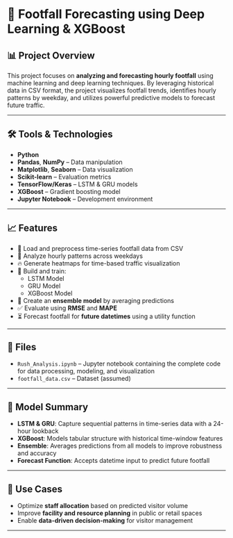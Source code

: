 # 🧮 Footfall Forecasting using Deep Learning & XGBoost

## 📊 Project Overview

This project focuses on **analyzing and forecasting hourly footfall** using machine learning and deep learning techniques. By leveraging historical data in CSV format, the project visualizes footfall trends, identifies hourly patterns by weekday, and utilizes powerful predictive models to forecast future traffic.

---

## 🛠️ Tools & Technologies

- **Python**  
- **Pandas**, **NumPy** – Data manipulation  
- **Matplotlib**, **Seaborn** – Data visualization  
- **Scikit-learn** – Evaluation metrics  
- **TensorFlow/Keras** – LSTM & GRU models  
- **XGBoost** – Gradient boosting model  
- **Jupyter Notebook** – Development environment

---

## 📈 Features

- 📂 Load and preprocess time-series footfall data from CSV  
- 📅 Analyze hourly patterns across weekdays  
- 🔥 Generate heatmaps for time-based traffic visualization  
- 🔮 Build and train:
  - LSTM Model
  - GRU Model
  - XGBoost Model  
- 🤝 Create an **ensemble model** by averaging predictions  
- ✅ Evaluate using **RMSE** and **MAPE**  
- ⏳ Forecast footfall for **future datetimes** using a utility function

---

## 📁 Files

- `Rush_Analysis.ipynb` – Jupyter notebook containing the complete code for data processing, modeling, and visualization
- `footfall_data.csv` – Dataset (assumed)

---

## 🧠 Model Summary

- **LSTM & GRU**: Capture sequential patterns in time-series data with a 24-hour lookback
- **XGBoost**: Models tabular structure with historical time-window features
- **Ensemble**: Averages predictions from all models to improve robustness and accuracy
- **Forecast Function**: Accepts datetime input to predict future footfall

---

## 📌 Use Cases

- Optimize **staff allocation** based on predicted visitor volume  
- Improve **facility and resource planning** in public or retail spaces  
- Enable **data-driven decision-making** for visitor management  

---

